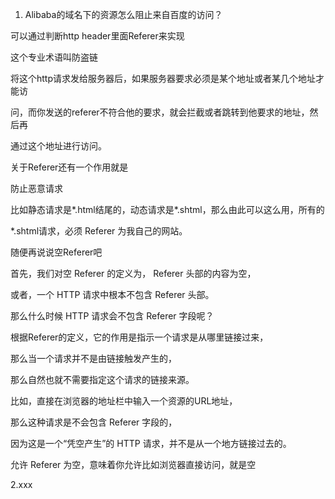 1. Alibaba的域名下的资源怎么阻止来自百度的访问？

可以通过判断http header里面Referer来实现

这个专业术语叫防盗链

将这个http请求发给服务器后，如果服务器要求必须是某个地址或者某几个地址才能访

问，而你发送的referer不符合他的要求，就会拦截或者跳转到他要求的地址，然后再

通过这个地址进行访问。

关于Referer还有一个作用就是

防止恶意请求

比如静态请求是*.html结尾的，动态请求是*.shtml，那么由此可以这么用，所有的

*.shtml请求，必须 Referer  为我自己的网站。

随便再说说空Referer吧

首先，我们对空 Referer  的定义为， Referer  头部的内容为空，

或者，一个 HTTP  请求中根本不包含 Referer  头部。

那么什么时候 HTTP  请求会不包含 Referer  字段呢？

根据Referer的定义，它的作用是指示一个请求是从哪里链接过来，

那么当一个请求并不是由链接触发产生的，

那么自然也就不需要指定这个请求的链接来源。

比如，直接在浏览器的地址栏中输入一个资源的URL地址，

那么这种请求是不会包含 Referer  字段的，

因为这是一个“凭空产生”的 HTTP  请求，并不是从一个地方链接过去的。

允许 Referer  为空，意味着你允许比如浏览器直接访问，就是空

2.xxx